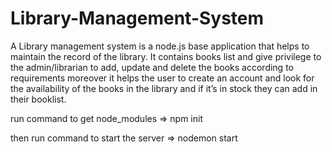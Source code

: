 # Library-Management-System


A Library management system is a node.js base application that helps to maintain the record of the library. It contains books list and give privilege to the admin/librarian to add, update and delete the books according to requirements moreover it helps the user to create an account and look for the availability of the books in the library and if it’s in stock they can add in their booklist.



run command to get node_modules =>   npm init  

then run command to start the server => nodemon start




